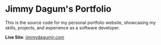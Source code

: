 # Jimmy Dagum's Portfolio

This is the source code for my personal portfolio website, showcasing my skills, projects, and experience as a software developer.

**Live Site**: [jimmydagumjr.com](http://jimmydagumjr.com)  
